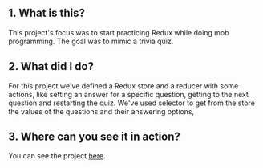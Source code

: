 ## 1. What is this?

This project's focus was to start practicing Redux while doing mob programming. The goal was to mimic a trivia quiz.

## 2. What did I do?

For this project we've defined a Redux store and a reducer with some actions, like setting an answer for a specific question, getting to the next question and restarting the quiz.
We've used selector to get from the store the values of the questions and their answering options, 

## 3. Where can you see it in action?

You can see the project [here](https://tavferreira-project-redux-quiz.netlify.com/).
